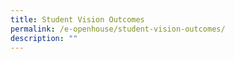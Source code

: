 ```yaml
---
title: Student Vision Outcomes
permalink: /e-openhouse/student-vision-outcomes/
description: ""
---
```


